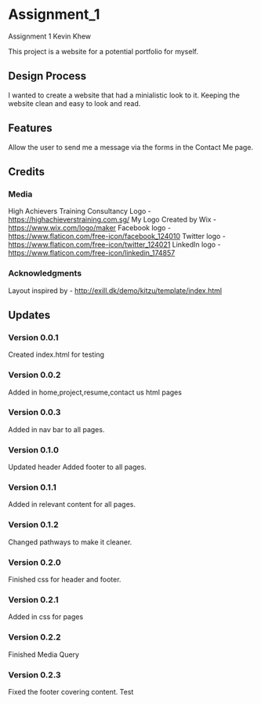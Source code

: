 # Assignment_1
Assignment 1 Kevin Khew

This project is a website for a potential portfolio for myself.

## Design Process
I wanted to create a website that had a minialistic look to it. Keeping the website clean and easy to look and read.

## Features
Allow the user to send me a message via the forms in the Contact Me page.

## Credits
### Media
High Achievers Training Consultancy Logo - https://highachieverstraining.com.sg/
My Logo Created by Wix - https://www.wix.com/logo/maker
Facebook logo - https://www.flaticon.com/free-icon/facebook_124010
Twitter logo - https://www.flaticon.com/free-icon/twitter_124021
LinkedIn logo - https://www.flaticon.com/free-icon/linkedin_174857

### Acknowledgments 
Layout inspired by - http://exill.dk/demo/kitzu/template/index.html

## Updates
### Version 0.0.1
Created index.html for testing

### Version 0.0.2
Added in home,project,resume,contact us html pages

### Version 0.0.3 
Added in nav bar to all pages.

### Version 0.1.0
Updated header 
Added footer to all pages.

### Version 0.1.1
Added in relevant content for all pages.

### Version 0.1.2
Changed pathways to make it cleaner.

### Version 0.2.0
Finished css for header and footer.

### Version 0.2.1
Added in css for pages

### Version 0.2.2
Finished Media Query 

### Version 0.2.3
Fixed the footer covering content. Test
